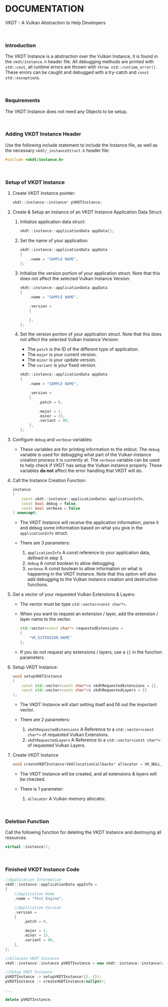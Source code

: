 # DOCUMENTATION

VKDT - A Vulkan Abstraction to Help Developers

<br>

### Introduction

The VKDT Instance is a abstraction over the Vulkan Instance, it is found in the `vkdt/instance.h` header file.
All debugging methods are printed with `std::cout`, all runtime errors are thrown with `throw std::runtime_error()`. These errors can be caught and debugged with a try-catch and `const std::exception&`.

<br>

### Requirements

The VKDT Instance does not need any Objects to be setup.

<br>

### Adding VKDT Instance Header

Use the following include statement to include the Instance file, as well as the necessary `vkdt/_instanceStruct.h` header file:
```cpp
#include <vkdt/instance.h>
```

<br>

### Setup of VKDT Instance

1. Create VKDT Instance pointer:
	```cpp
	vkdt::instance::instance* pVKDTInstance;
	```

2. Create & Setup an instance of an VKDT Instance Application Data Struct:
	1. Initialize application data struct:
		```cpp
		vkdt::instance::applicationData appData{};
		```

	2. Set the name of your application:
		```cpp
		vkdt::instance::applicationData appData
		{
			.name = "SAMPLE NAME",
		};
		```

	3. Initialize the version portion of your application struct. Note that this does not affect the selected Vulkan Instance Version:
		```cpp
		vkdt::instance::applicationData appData
		{
			.name = "SAMPLE NAME",

			.version =
			{

			},
		};
		```

	4. Set the version portion of your application struct. Note that this does not affect the selected Vulkan Instance Version:
		- The `patch` is the ID of the different type of application.
		- The `major` is your current version.
		- The `minor` is your update version.
		- The `variant` is your fixed version.
		```cpp
		vkdt::instance::applicationData appData
		{
			.name = "SAMPLE NAME",

			.version =
			{
				.patch = 0,

				.major = 1,
				.minor = 15,
				.variant = 98,
			},
		};
		```

3. Configure `debug` and `verbose` variables:
	- These variables are for printing information to the stdout. The `debug` variable is used for debugging what part of the Vulkan instance creation process it is currently at. The `verbose` variable can be used to help check if VKDT has setup the Vulkan instance properly. These variables **do not** affect the error handling that VKDT will do.

4. Call the Instance Creation Function:
	```cpp
	instance
	(
		const vkdt::instance::applicationData& applicationInfo,
		const bool debug = false,
		const bool verbose = false
	) noexcept;
	```

	- The VKDT Instance will receive the application information, parse it and debug some information based on what you give in the `applicationInfo` struct.

	- There are 3 parameters:
		1. `applicationInfo` A const reference to your application data, defined in step 3.
		2. `debug` A const boolean to allow debugging.
		3. `verbose` A const boolean to allow information on what is happening in the VKDT Instance. Note that this option will also add debugging to the Vulkan instance creation and destruction functions.

5. Get a vector of your requested Vulkan Extensions & Layers:
	- The vector must be type `std::vector<const char*>`.

	- When you want to request an extension / layer, add the extension / layer name to the vector.
		```cpp
		std::vector<const char*> requestedExtensions =
		{
			"VK_EXTENSION_NAME"
		};
		```

	- If you do not request any extensions / layers, use a `{}` in the function parameters.

6. Setup VKDT Instance:
	```cpp
	void setupVKDTInstance
	(
		const std::vector<const char*>& vkdtRequestedExtensions = {},
		const std::vector<const char*>& vkdtRequestedLayers = {}
	);
	```

	- The VKDT Instance will start setting itself and fill out the important vector.

	- There are 2 parameters:
		1. `vkdtRequestedExtensions` A Reference to a `std::vector<const char*>` of requested Vulkan Extensions.
		2. `vkdtRequestedLayers` A Reference to a `std::vector<const char*>` of requested Vulkan Layers.

6. Create VKDT Instance
	```cpp
	void createVKDTInstance(VkAllocationCallbacks* allocator = VK_NULL_HANDLE);
	```

	- The VKDT Instance will be created, and all extensions & layers will be checked.

	- There is 1 parameter:
		1. `allocator` A Vulkan memory allocator.

<br>

### Deletion Function

Call the following function for deleting the VKDT Instance and destroying all resources.

```cpp
virtual ~instance();
```

<br>

### Finished VKDT Instance Code

```cpp
//Application Information
vkdt::instance::applicationData appInfo =
{
	//Application Name
	.name = "Test Engine",

	//Application Version
	.version =
	{
		.patch = 0,

		.major = 1,
		.minor = 15,
		.variant = 98,
	},
};

//Allocate VKDT Instance
vkdt::instance::instance pVKDTInstance = new vkdt::instance::instance(appInfo, true, true);

//Setup VKDT Instance
pVKDTInstance -> setupVKDTInstance({}, {});
pVKDTInstance -> createVKDTInstance(nullptr);

...

delete pVKDTInstance;
```